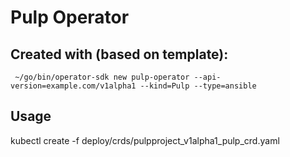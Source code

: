 # Pulp Operator

## Created with (based on template):
` ~/go/bin/operator-sdk new pulp-operator --api-version=example.com/v1alpha1 --kind=Pulp --type=ansible`

## Usage
kubectl create -f deploy/crds/pulpproject_v1alpha1_pulp_crd.yaml
